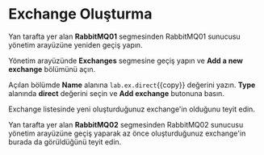 # Exchange Oluşturma

Yan tarafta yer alan **RabbitMQ01** segmesinden  RabbitMQ01 sunucusu yönetim arayüzüne yeniden geçiş yapın.

Yönetim arayüzünde **Exchanges** segmesine geçiş yapın ve **Add a new exchange** bölümünü açın.

Açılan bölümde **Name** alanına `lab.ex.direct`{{copy}} değerini yazın. **Type** alanında **direct** değerini seçin ve **Add exchange** butonuna basın.

Exchange listesinde yeni oluşturduğunuz exchange'in olduğunu teyit edin.

Yan tarafta yer alan **RabbitMQ02** segmesinden RabbitMQ02 sunucusu yönetim arayüzüne geçiş yaparak az önce oluşturduğunuz exchange'in burada da görüldüğünü teyit edin.